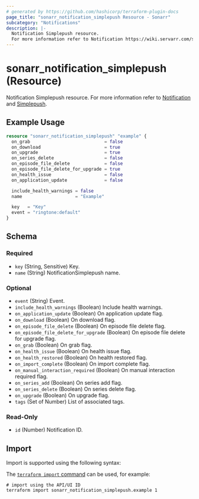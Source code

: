 ```yaml
---
# generated by https://github.com/hashicorp/terraform-plugin-docs
page_title: "sonarr_notification_simplepush Resource - Sonarr"
subcategory: "Notifications"
description: |-
  Notification Simplepush resource.
  For more information refer to Notification https://wiki.servarr.com/sonarr/settings#connect and Simplepush https://wiki.servarr.com/sonarr/supported#simplepush.
---
```


# sonarr_notification_simplepush (Resource)

<!-- subcategory:Notifications -->
Notification Simplepush resource.
For more information refer to [Notification](https://wiki.servarr.com/sonarr/settings#connect) and [Simplepush](https://wiki.servarr.com/sonarr/supported#simplepush).

## Example Usage

```terraform
resource "sonarr_notification_simplepush" "example" {
  on_grab                            = false
  on_download                        = true
  on_upgrade                         = true
  on_series_delete                   = false
  on_episode_file_delete             = false
  on_episode_file_delete_for_upgrade = true
  on_health_issue                    = false
  on_application_update              = false

  include_health_warnings = false
  name                    = "Example"

  key   = "Key"
  event = "ringtone:default"
}
```

<!-- schema generated by tfplugindocs -->
## Schema

### Required

- `key` (String, Sensitive) Key.
- `name` (String) NotificationSimplepush name.

### Optional

- `event` (String) Event.
- `include_health_warnings` (Boolean) Include health warnings.
- `on_application_update` (Boolean) On application update flag.
- `on_download` (Boolean) On download flag.
- `on_episode_file_delete` (Boolean) On episode file delete flag.
- `on_episode_file_delete_for_upgrade` (Boolean) On episode file delete for upgrade flag.
- `on_grab` (Boolean) On grab flag.
- `on_health_issue` (Boolean) On health issue flag.
- `on_health_restored` (Boolean) On health restored flag.
- `on_import_complete` (Boolean) On import complete flag.
- `on_manual_interaction_required` (Boolean) On manual interaction required flag.
- `on_series_add` (Boolean) On series add flag.
- `on_series_delete` (Boolean) On series delete flag.
- `on_upgrade` (Boolean) On upgrade flag.
- `tags` (Set of Number) List of associated tags.

### Read-Only

- `id` (Number) Notification ID.

## Import

Import is supported using the following syntax:

The [`terraform import` command](https://developer.hashicorp.com/terraform/cli/commands/import) can be used, for example:

```shell
# import using the API/UI ID
terraform import sonarr_notification_simplepush.example 1
```
